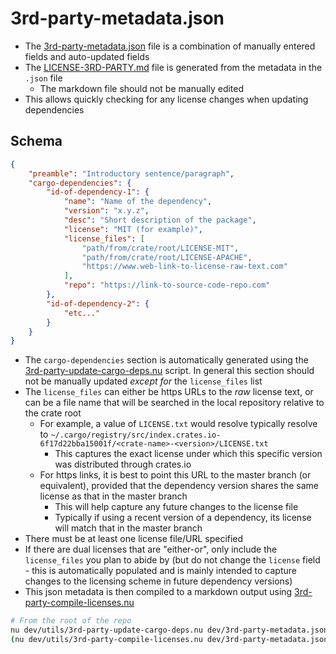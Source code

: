 # 3rd-party-metadata.json
- The [3rd-party-metadata.json](./3rd-party-metadata.json) file is a combination of manually entered fields and auto-updated fields
- The [LICENSE-3RD-PARTY.md](../LICENSE-3RD-PARTY.md) file is generated from the metadata in the `.json` file
    - The markdown file should not be manually edited
- This allows quickly checking for any license changes when updating dependencies

## Schema
``` json
{
    "preamble": "Introductory sentence/paragraph",
    "cargo-dependencies": {
        "id-of-dependency-1": {
            "name": "Name of the dependency",
            "version": "x.y.z",
            "desc": "Short description of the package",
            "license": "MIT (for example)",
            "license_files": [
                "path/from/crate/root/LICENSE-MIT",
                "path/from/crate/root/LICENSE-APACHE",
                "https://www.web-link-to-license-raw-text.com"
            ],
            "repo": "https://link-to-source-code-repo.com"
        },
        "id-of-dependency-2": {
            "etc..."
        }
    }
}
```
- The `cargo-dependencies` section is automatically generated using the [3rd-party-update-cargo-deps.nu](./utils/3rd-party-update-cargo-deps.nu) script. In general this section should not be manually updated *except for* the `license_files` list
- The `license_files` can either be https URLs to the *raw* license text, or can be a file name that will be searched in the local repository relative to the crate root
    - For example, a value of `LICENSE.txt` would resolve typically resolve to `~/.cargo/registry/src/index.crates.io-6f17d22bba15001f/<crate-name>-<version>/LICENSE.txt`
        - This captures the exact license under which this specific version was distributed through crates.io
    - For https links, it is best to point this URL to the master branch (or equivalent), provided that the dependency version shares the same license as that in the master branch
        - This will help capture any future changes to the license file
        - Typically if using a recent version of a dependency, its license will match that in the master branch
- There must be at least one license file/URL specified
- If there are dual licenses that are "either-or", only include the `license_files` you plan to abide by (but do not change the `license` field - this is automatically populated and is mainly intended to capture changes to the licensing scheme in future dependency versions)
- This json metadata is then compiled to a markdown output using [3rd-party-compile-licenses.nu](./utils/3rd-party-compile-licenses.nu)

``` bash
# From the root of the repo
nu dev/utils/3rd-party-update-cargo-deps.nu dev/3rd-party-metadata.json
(nu dev/utils/3rd-party-compile-licenses.nu dev/3rd-party-metadata.json) | save LICENSE-3RD-PARTY.md -f
```
